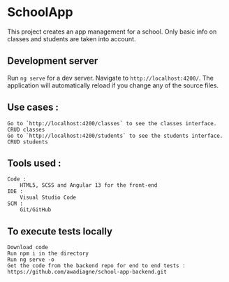 # SchoolApp
This project creates an app management for a school. Only basic info on classes and students are taken into account.

## Development server

Run `ng serve` for a dev server. Navigate to `http://localhost:4200/`. The application will automatically reload if you change any of the source files.


## Use cases :
    Go to `http://localhost:4200/classes` to see the classes interface. CRUD classes
    Go to `http://localhost:4200/students` to see the students interface. CRUD students

## Tools used :
    Code :
        HTML5, SCSS and Angular 13 for the front-end
    IDE :
        Visual Studio Code
    SCM :
        Git/GitHub

## To execute tests locally
    Download code
    Run npm i in the directory
    Run ng serve -o
    Get the code from the backend repo for end to end tests : https://github.com/awadiagne/school-app-backend.git
